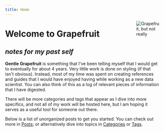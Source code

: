 ```yaml
---
title: Home
---
```


[<img src="../resources/_gen/images/grapefruit.svg" style="max-width:15%;min-width:40px;float:right;" alt="Grapefruit, but not really" />](https://github.com/youbeen-shim?tab=repositories)

# Welcome to Grapefruit

## _notes for my past self_

**Gentle Grapefruit** is something that I've been telling myself that I would get to eventually for about 4 years. Very little work is done on styling (if that isn't obvious). Instead, most of my time was spent on creating references and guides that I would have enjoyed having while working as a new data scientist. You can also think of this as a log of relevant pieces of information that I have digested.

There will be more categories and tags that appear as I dive into more specifics, and not all of my work will be hosted here, but I am hoping it serves as a useful tool for someone out there.

Below is a list of unorganized posts to get you started. You can check out more in [Posts](/post/); or alternatively dive into topics in [Categories](/categories/) or [Tags](/tags/).

